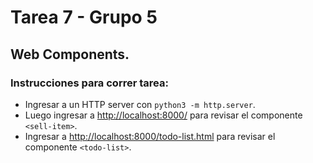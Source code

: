 # Tarea 7 - Grupo 5

## Web Components.

### Instrucciones para correr tarea:
- Ingresar a un HTTP server con `python3 -m http.server`.
- Luego ingresar a [http://localhost:8000/](http://localhost:8000/) para revisar el componente `<sell-item>`.
- Ingresar a [http://localhost:8000/todo-list.html](http://localhost:8000/todo-list.html) para revisar el componente `<todo-list>`.

